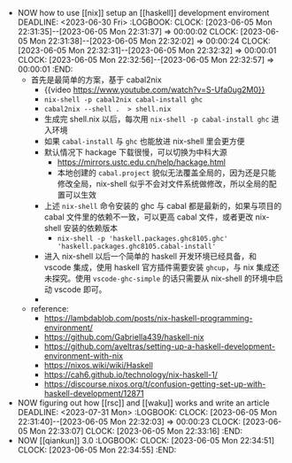 - NOW how to use [[nix]] setup an [[haskell]] development enviroment
  DEADLINE: <2023-06-30 Fri>
  :LOGBOOK:
  CLOCK: [2023-06-05 Mon 22:31:35]--[2023-06-05 Mon 22:31:37] =>  00:00:02
  CLOCK: [2023-06-05 Mon 22:31:38]--[2023-06-05 Mon 22:32:02] =>  00:00:24
  CLOCK: [2023-06-05 Mon 22:32:31]--[2023-06-05 Mon 22:32:32] =>  00:00:01
  CLOCK: [2023-06-05 Mon 22:32:56]--[2023-06-05 Mon 22:32:57] =>  00:00:01
  :END:
	- 首先是最简单的方案，基于 cabal2nix
		- {{video https://www.youtube.com/watch?v=S-Ufa0ug2M0}}
		- `nix-shell -p cabal2nix cabal-install ghc`
		- `cabal2nix --shell .  > shell.nix`
		- 生成完 shell.nix 以后，每次用 `nix-shell -p cabal-install ghc` 进入环境
		- 如果 `cabal-install` 与 `ghc` 也能放进 nix-shell 里会更方便
		- 默认情况下 hackage 下载很慢，可以切换为中科大源
			- https://mirrors.ustc.edu.cn/help/hackage.html
			- 本地创建的 `cabal.project` 貌似无法覆盖全局的，因为还是只能修改全局，nix-shell 似乎不会对文件系统做修改，所以全局的配置可以生效
		- 上述 `nix-shell` 命令安装的 ghc 与 cabal 都是最新的，如果与项目的 cabal 文件里的依赖不一致，可以更高 cabal 文件，或者更改 nix-shell 安装的依赖版本
			- `nix-shell -p 'haskell.packages.ghc8105.ghc' 'haskell.packages.ghc8105.cabal-install'`
		- 进入 nix-shell 以后一个简单的 haskell 开发环境已经具备，和 vscode 集成，使用 haskell 官方插件需要安装 `ghcup`，与 nix 集成还未探究。使用 `vscode-ghc-simple` 的话只需要从 nix-shell 的环境中启动 vscode 即可。
		-
	- reference:
		- https://lambdablob.com/posts/nix-haskell-programming-environment/
		- https://github.com/Gabriella439/haskell-nix
		- https://github.com/aveltras/setting-up-a-haskell-development-environment-with-nix
		- https://nixos.wiki/wiki/Haskell
		- https://cah6.github.io/technology/nix-haskell-1/
		- https://discourse.nixos.org/t/confusion-getting-set-up-with-haskell-development/12871
- NOW figuring out how [[rsc]] and [[waku]] works and write an article
  DEADLINE: <2023-07-31 Mon>
  :LOGBOOK:
  CLOCK: [2023-06-05 Mon 22:31:40]--[2023-06-05 Mon 22:32:03] =>  00:00:23
  CLOCK: [2023-06-05 Mon 22:33:07]
  CLOCK: [2023-06-05 Mon 22:33:16]
  :END:
- NOW [[qiankun]] 3.0
  :LOGBOOK:
  CLOCK: [2023-06-05 Mon 22:34:51]
  CLOCK: [2023-06-05 Mon 22:34:55]
  :END: